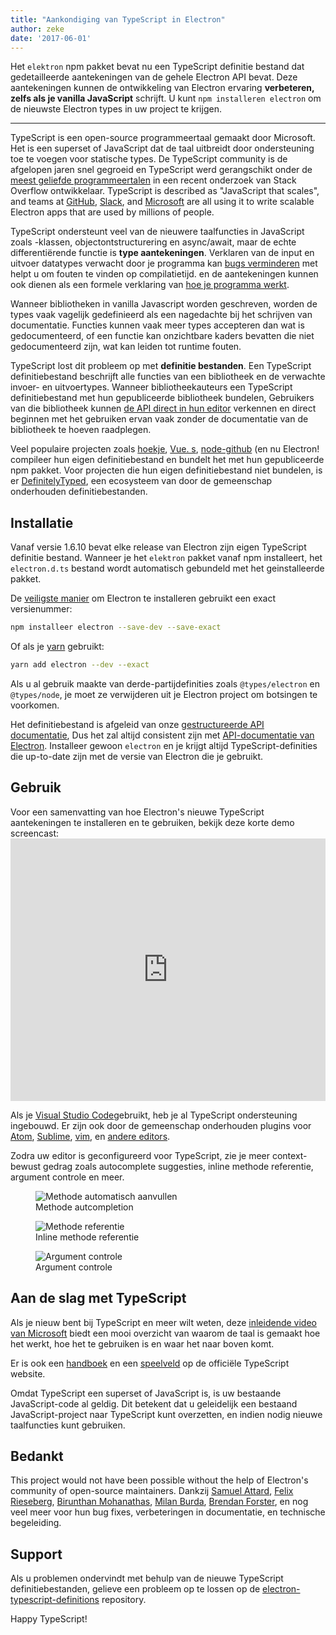 ```yaml
---
title: "Aankondiging van TypeScript in Electron"
author: zeke
date: '2017-06-01'
---
```


Het `elektron` npm pakket bevat nu een TypeScript definitie bestand dat gedetailleerde aantekeningen van de gehele Electron API bevat. Deze aantekeningen kunnen de ontwikkeling van Electron ervaring **verbeteren, zelfs als je vanilla JavaScript** schrijft. U kunt `npm installeren electron` om de nieuwste Electron types in uw project te krijgen.

---

TypeScript is een open-source programmeertaal gemaakt door Microsoft. Het is een superset of JavaScript dat de taal uitbreidt door ondersteuning toe te voegen voor statische types. De TypeScript community is de afgelopen jaren snel gegroeid en TypeScript werd gerangschikt onder de [meest geliefde programmeertalen](https://stackoverflow.com/insights/survey/2017#technology-most-loved-dreaded-and-wanted-languages) in een recent onderzoek van Stack Overflow ontwikkelaar.  TypeScript is described as "JavaScript that scales", and teams at [GitHub](https://githubengineering.com/how-four-native-developers-wrote-an-electron-app/), [Slack](https://slack.engineering/typescript-at-slack-a81307fa288d), and [Microsoft](https://github.com/Microsoft/vscode) are all using it to write scalable Electron apps that are used by millions of people.

TypeScript ondersteunt veel van de nieuwere taalfuncties in JavaScript zoals -klassen, objectontstructurering en async/await, maar de echte differentiërende functie is **type aantekeningen**. Verklaren van de input en uitvoer datatypes verwacht door je programma kan [bugs verminderen](https://slack.engineering/typescript-at-slack-a81307fa288d) met helpt u om fouten te vinden op compilatietijd. en de aantekeningen kunnen ook dienen als een formele verklaring van [hoe je programma werkt](https://staltz.com/all-js-libraries-should-be-authored-in-typescript.html).

Wanneer bibliotheken in vanilla Javascript worden geschreven, worden de types vaak vagelijk gedefinieerd als een nagedachte bij het schrijven van documentatie. Functies kunnen vaak meer types accepteren dan wat is gedocumenteerd, of een functie kan onzichtbare kaders bevatten die niet gedocumenteerd zijn, wat kan leiden tot runtime fouten.

TypeScript lost dit probleem op met **definitie bestanden**. Een TypeScript definitiebestand beschrijft alle functies van een bibliotheek en de verwachte invoer- en uitvoertypes. Wanneer bibliotheekauteurs een TypeScript definitiebestand met hun gepubliceerde bibliotheek bundelen, Gebruikers van die bibliotheek kunnen [de API direct in hun editor](https://code.visualstudio.com/docs/editor/intellisense) verkennen en direct beginnen met het gebruiken ervan vaak zonder de documentatie van de bibliotheek te hoeven raadplegen.

Veel populaire projecten zoals [hoekje](https://angularjs.org/), [Vue. s](http://vuejs.org/), [node-github](https://github.com/mikedeboer/node-github) (en nu Electron! compileer hun eigen definitiebestand en bundelt het met hun gepubliceerde npm pakket. Voor projecten die hun eigen definitiebestand niet bundelen, is er [DefinitelyTyped](https://github.com/DefinitelyTyped/DefinitelyTyped), een ecosysteem van door de gemeenschap onderhouden definitiebestanden.

## Installatie

Vanaf versie 1.6.10 bevat elke release van Electron zijn eigen TypeScript definitie bestand. Wanneer je het `elektron` pakket vanaf npm installeert, het `electron.d.ts` bestand wordt automatisch gebundeld met het geinstalleerde pakket.

De [veiligste manier](https://electronjs.org/docs/tutorial/electron-versioning/) om Electron te installeren gebruikt een exact versienummer:

```sh
npm installeer electron --save-dev --save-exact
```

Of als je [yarn](https://yarnpkg.com/lang/en/docs/migrating-from-npm/#toc-cli-commands-comparison) gebruikt:

```sh
yarn add electron --dev --exact
```

Als u al gebruik maakte van derde-partijdefinities zoals `@types/electron` en `@types/node`, je moet ze verwijderen uit je Electron project om botsingen te voorkomen.

Het definitiebestand is afgeleid van onze [gestructureerde API documentatie](https://electronjs.org/blog/2016/09/27/api-docs-json-schema), Dus het zal altijd consistent zijn met [API-documentatie van Electron](https://electronjs.org/docs/api/). Installeer gewoon `electron` en je krijgt altijd TypeScript-definities die up-to-date zijn met de versie van Electron die je gebruikt.

## Gebruik

Voor een samenvatting van hoe Electron's nieuwe TypeScript aantekeningen te installeren en te gebruiken, bekijk deze korte demo screencast: <iframe width="100%" height="420" src="https://www.youtube.com/embed/PJRag0rYQt8" frameborder="0" allowfullscreen mark="crwd-mark"></iframe>

Als je [Visual Studio Code](https://code.visualstudio.com/)gebruikt, heb je al TypeScript ondersteuning ingebouwd. Er zijn ook door de gemeenschap onderhouden plugins voor [Atom](https://atom.io/packages/atom-typescript), [Sublime](https://github.com/Microsoft/TypeScript-Sublime-Plugin), [vim](https://github.com/Microsoft/TypeScript/wiki/TypeScript-Editor-Support#vim), en [andere editors](https://www.typescriptlang.org/index.html#download-links).

Zodra uw editor is geconfigureerd voor TypeScript, zie je meer context-bewust gedrag zoals autocomplete suggesties, inline methode referentie, argument controle en meer.

<figure>
  <img src="https://cloud.githubusercontent.com/assets/2289/26128017/f6318c20-3a3f-11e7-9c2c-401a32d1f9fb.png" alt="Methode automatisch aanvullen">
  <figcaption>Methode autcompletion</figcaption>
</figure>

<figure>
  <img src="https://cloud.githubusercontent.com/assets/2289/26128018/f6352600-3a3f-11e7-8d92-f0fb88ecc53e.png" alt="Methode referentie">
  <figcaption>Inline methode referentie</figcaption>
</figure>

<figure>
  <img src="https://cloud.githubusercontent.com/assets/2289/26128021/f6b1ca0c-3a3f-11e7-8161-ce913268a9f0.png" alt="Argument controle">
  <figcaption>Argument controle</figcaption>
</figure>

## Aan de slag met TypeScript

Als je nieuw bent bij TypeScript en meer wilt weten, deze [inleidende video van Microsoft](http://video.ch9.ms/ch9/4ae3/062c336d-9cf0-498f-ae9a-582b87954ae3/B881_mid.mp4) biedt een mooi overzicht van waarom de taal is gemaakt hoe het werkt, hoe het te gebruiken is en waar het naar boven komt.

Er is ook een [handboek](https://www.typescriptlang.org/docs/handbook/basic-types.html) en een [speelveld](https://www.typescriptlang.org/play/index.html) op de officiële TypeScript website.

Omdat TypeScript een superset of JavaScript is, is uw bestaande JavaScript-code al geldig. Dit betekent dat u geleidelijk een bestaand JavaScript-project naar TypeScript kunt overzetten, en indien nodig nieuwe taalfuncties kunt gebruiken.

## Bedankt

This project would not have been possible without the help of Electron's community of open-source maintainers. Dankzij [Samuel Attard](https://github.com/MarshallOfSound), [Felix Rieseberg](https://github.com/felixrieseberg), [Birunthan Mohanathas](https://github.com/poiru), [Milan Burda](https://github.com/miniak), [Brendan Forster](https://github.com/shiftkey), en nog veel meer voor hun bug fixes, verbeteringen in documentatie, en technische begeleiding.

## Support

Als u problemen ondervindt met behulp van de nieuwe TypeScript definitiebestanden, gelieve een probleem op te lossen op de [electron-typescript-definitions](https://github.com/electron/electron-typescript-definitions/issues) repository.

Happy TypeScript!
